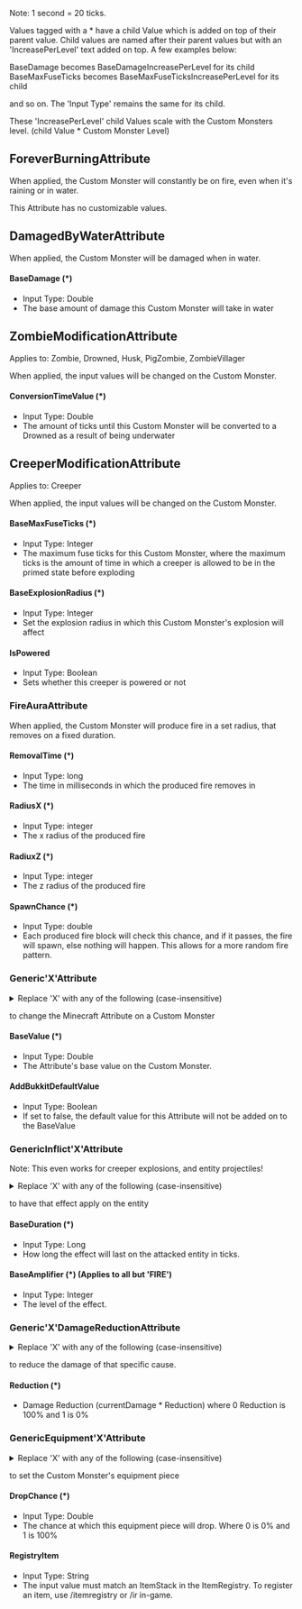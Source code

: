 Note: 1 second = 20 ticks.

Values tagged with a * have a child Value which is added on top of their parent value. Child values are named after their parent values but with an 'IncreasePerLevel' text added on top. A few examples below:

BaseDamage becomes BaseDamageIncreasePerLevel for its child
BaseMaxFuseTicks becomes BaseMaxFuseTicksIncreasePerLevel for its child

and so on. The 'Input Type' remains the same for its child.

These 'IncreasePerLevel' child Values scale with the Custom Monsters level. (child Value * Custom Monster Level)


## ForeverBurningAttribute

When applied, the Custom Monster will constantly be on fire, even when it's raining or in water.

This Attribute has no customizable values.

##  DamagedByWaterAttribute

When applied, the Custom Monster will be damaged when in water.

#### BaseDamage (*)
* Input Type: Double
* The base amount of damage this Custom Monster will take in water
## ZombieModificationAttribute

Applies to: Zombie, Drowned, Husk, PigZombie, ZombieVillager

When applied, the input values will be changed on the Custom Monster.

#### ConversionTimeValue (*)
* Input Type: Double
* The amount of ticks until this Custom Monster will be converted to a Drowned as a result of being underwater
## CreeperModificationAttribute

Applies to: Creeper

When applied, the input values will be changed on the Custom Monster.

#### BaseMaxFuseTicks (*)
* Input Type: Integer
* The maximum fuse ticks for this Custom Monster, where the maximum ticks is the amount of time in which a creeper is allowed to be in the primed state before exploding
#### BaseExplosionRadius (*)
* Input Type: Integer
* Set the explosion radius in which this Custom Monster's explosion will affect
#### IsPowered
* Input Type: Boolean
* Sets whether this creeper is powered or not
### FireAuraAttribute

When applied, the Custom Monster will produce fire in a set radius, that removes on a fixed duration.

#### RemovalTime (*)
* Input Type: long
* The time in milliseconds in which the produced fire removes in
#### RadiusX (*)
* Input Type: integer
* The x radius of the produced fire
#### RadiuxZ (*)
* Input Type: integer
* The z radius of the produced fire
#### SpawnChance (*)
* Input Type: double
* Each produced fire block will check this chance, and if it passes, the fire will spawn, else nothing will happen. This allows for a more random fire pattern.
### Generic'X'Attribute



<details><summary>Replace 'X' with any of the following (case-insensitive)</summary>
<p>

* ARMOR
  * Armor bonus of a Custom Monster.
  
* ARMORTOUGHNESS
  * Armor durability bonus of a Custom Monster.
  
* ATTACKDAMAGE
  * Attack damage of a Custom Monster.
  
* FLYINGSPEED (parrots only)
  * Flying speed of a Custom Monster.
  
* FOLLOWRANGE
  * Range at which a Custom Monster will follow others.
  
* KNOCKBACKRESISTANCE
  * Resistance of a Custom Monster to knockback.
  
* MAXHEALTH
  * Maximum health of a Custom Monster.
  
* MOVEMENTSPEED
  * Movement speed of a Custom Monster.
  
* HORSEJUMPSTRENGTH (horse only)
  * Strength with which a Custom Monster will jump.
  
* ZOMBIESPAWNREINFORCEMENTS (zombie only)
  * Chance of a Custom Monster to spawn reinforcements.
</p>
</details>

to change the Minecraft Attribute on a Custom Monster

#### BaseValue (*)
* Input Type: Double
* The Attribute's base value on the Custom Monster.
#### AddBukkitDefaultValue
* Input Type: Boolean
* If set to false, the default value for this Attribute will not be added on to the BaseValue

### GenericInflict'X'Attribute

Note: This even works for creeper explosions, and entity projectiles!

<details><summary>Replace 'X' with any of the following (case-insensitive)</summary>
<p>

* ABSORPTION	
  * Increases the maximum health of an entity with health that cannot be regenerated, but is refilled every 30 seconds.
* BAD_OMEN	
  * oof.
* BLINDNESS	
  * Blinds an entity.
* CONDUIT_POWER	
  * Effects granted by a nearby conduit.
* CONFUSION	
  * Warps vision on the client.
* DAMAGE_RESISTANCE	
  * Decreases damage dealt to an entity.
* DOLPHINS_GRACE	
  * Squee'ek uh'k kk'kkkk squeek eee'eek.
* FAST_DIGGING	
  * Increases dig speed.
* FIRE_RESISTANCE	
  * Stops fire damage.
* GLOWING	
  * Outlines the entity so that it can be seen from afar.
* HARM	
  * Hurts an entity.
* HEAL	
  * Heals an entity.
* HEALTH_BOOST	
  * Increases the maximum health of an entity.
* HERO_OF_THE_VILLAGE	
  * \o/.
* HUNGER	
  * Increases hunger.
* INCREASE_DAMAGE	
  * Increases damage dealt.
* INVISIBILITY	
  * Grants invisibility.
* JUMP	
  * Increases jump height.
* LEVITATION	
  * Causes the entity to float into the air.
* LUCK	
  * Loot table luck.
* NIGHT_VISION	
  * Allows an entity to see in the dark.
* POISON	
  * Deals damage to an entity over time.
* REGENERATION	
  * Regenerates health.
* SATURATION	
  * Increases the food level of an entity each tick.
* SLOW	
  * Decreases movement speed.
* SLOW_DIGGING	
  * Decreases dig speed.
* SLOW_FALLING	
  * Slows entity fall rate.
* SPEED	
  * Increases movement speed.
* UNLUCK	
  * Loot table unluck.
* WATER_BREATHING	
  * Allows breathing underwater.
* WEAKNESS	
  * Decreases damage dealt by an entity.
* WITHER	
  * Deals damage to an entity over time and gives the health to the shooter.
* FIRE
  * Inflicts fire
</p>
</details>

to have that effect apply on the entity

#### BaseDuration (*)
* Input Type: Long
* How long the effect will last on the attacked entity in ticks.
#### BaseAmplifier (*) (Applies to all but 'FIRE')
* Input Type: Integer
* The level of the effect.

### Generic'X'DamageReductionAttribute

<details><summary>Replace 'X' with any of the following (case-insensitive)</summary>
<p>

* BLOCK_EXPLOSION	
  * Damage caused by being in the area when a block explodes.
* CONTACT	
  * Damage caused when an entity contacts a block such as a Cactus.
* CRAMMING	
  * Damage caused when an entity is colliding with too many entities due to the maxEntityCramming game rule.
* CUSTOM	
  * Custom damage.
* DRAGON_BREATH	
  * Damage caused by a dragon breathing fire.
* DROWNING	
  * Damage caused by running out of air while in water
* DRYOUT	
  * Damage caused when an entity that should be in water is not.
* ENTITY_ATTACK	
  * Damage caused when an entity attacks another entity.
* ENTITY_EXPLOSION	
  * Damage caused by being in the area when an entity, such as a Creeper, explodes.
* ENTITY_SWEEP_ATTACK	
  * Damage caused when an entity attacks another entity in a sweep attack.
* FALL	
  * Damage caused when an entity falls a distance greater than 3 blocks
* FALLING_BLOCK	
  * Damage caused by being hit by a falling block which deals damage
* FIRE	
  * Damage caused by direct exposure to fire
* FIRE_TICK	
  * Damage caused due to burns caused by fire
* FLY_INTO_WALL	
  * Damage caused when an entity runs into a wall.
* HOT_FLOOR	
  * Damage caused when an entity steps on Material.MAGMA_BLOCK.
* LAVA	
  * Damage caused by direct exposure to lava
* LIGHTNING	
  * Damage caused by being struck by lightning
* MAGIC	
  * Damage caused by being hit by a damage potion or spell
* MELTING	
  * Damage caused due to a snowman melting
* POISON	
  * Damage caused due to an ongoing poison effect
* PROJECTILE	
  * Damage caused when attacked by a projectile.
* STARVATION	
  * Damage caused by starving due to having an empty hunger bar
* SUFFOCATION	
  * Damage caused by being put in a block
* SUICIDE	
  * Damage caused by committing suicide using the command "/kill"
* THORNS	
  * Damage caused in retaliation to another attack by the Thorns enchantment.
* VOID	
  * Damage caused by falling into the void
* WITHER	
  * Damage caused by Wither potion effect
</p>
</details>

to reduce the damage of that specific cause.

#### Reduction (*)
* Damage Reduction (currentDamage * Reduction) where 0 Reduction is 100% and 1 is 0%

### GenericEquipment'X'Attribute

<details><summary>Replace 'X' with any of the following (case-insensitive)</summary>
<p>

* HELMET
  * The Custom Monster's helmet
* CHESTPLATE
  * The Custom Monster's Chestplate
* LEGGINGS
  * The Custom Monster's Leggings
* BOOTS
  * The Custom Monster's Boots
* MAINHAND
  * The Custom Monster's Mainhand
* OFFHAND
  * The Custom Monster's Offhand
</p>
</details>

to set the Custom Monster's equipment piece

#### DropChance (*)
* Input Type: Double
* The chance at which this equipment piece will drop. Where 0 is 0% and 1 is 100%
#### RegistryItem
* Input Type: String
* The input value must match an ItemStack in the ItemRegistry. To register an item, use /itemregistry or /ir in-game.
